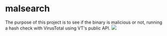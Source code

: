 # malsearch
The purpose of this project is to see if the binary is malicious or not, running a hash check with VirusTotal using VT's public API.
![](/malsearch/malsearch.png)

